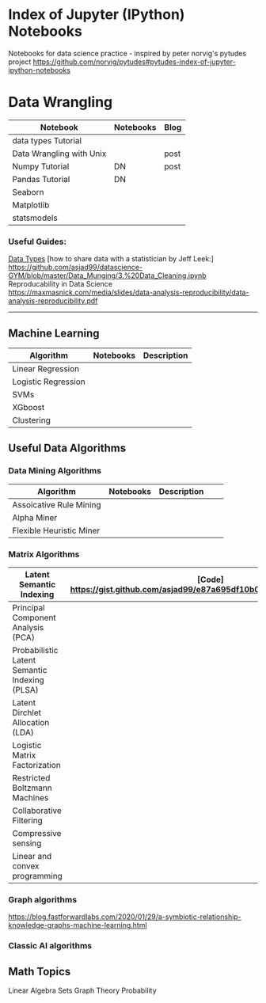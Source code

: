 
# Index of Jupyter (IPython) Notebooks

Notebooks for data science practice - inspired by peter norvig's pytudes project <https://github.com/norvig/pytudes#pytudes-index-of-jupyter-ipython-notebooks> 

# Data Wrangling 

| Notebook                 | Notebooks | Blog |
|--------------------------|-----------|------|
| data types Tutorial      |           |      |
| Data Wrangling with Unix |           | post |
| Numpy Tutorial           | DN        | post |
| Pandas Tutorial          | DN        |      |
| Seaborn                  |           |      |
| Matplotlib               |           |      |
| statsmodels              |           |      |



### Useful Guides:

[Data Types](https://github.com/asjad99/datascience-GYM/blob/master/Data_Munging/2.%20data_types_formats.ipynb )
[how to share data with a statistician by Jeff Leek:] https://github.com/asjad99/datascience-GYM/blob/master/Data_Munging/3.%20Data_Cleaning.ipynb
Reproducability in Data Science https://maxmasnick.com/media/slides/data-analysis-reproducibility/data-analysis-reproducibility.pdf


----------------------------------------------------------------------------------------------------------------


## Machine Learning

| Algorithm           | Notebooks | Description |
|---------------------|-----------|-------------|
| Linear Regression   |           |             |
| Logistic Regression |           |             |
| SVMs                |           |             |
| XGboost             |           |             |
| Clustering          |           |             |

## Useful Data Algorithms


### Data Mining Algorithms 

| Algorithm                | Notebooks | Description |   |   |
|--------------------------|-----------|-------------|---|---|
| Assoicative Rule Mining  |           |             |   |   |
| Alpha Miner              |           |             |   |   |
| Flexible Heuristic Miner |           |             |   |   |

###  Matrix Algorithms 

| Latent Semantic Indexing                      | [Code] <https://gist.github.com/asjad99/e87a695df10b0859ee943b8e661f0fc3> |
|-----------------------------------------------|-------------------------------------------------------------------------------------------|
| Principal Component Analysis (PCA)            |                                                                                           |
| Probabilistic Latent Semantic Indexing (PLSA) |                                                                                           |
| Latent Dirchlet Allocation (LDA)              |                                                                                           |
| Logistic Matrix Factorization                 |                                                                                           |
| Restricted Boltzmann Machines                 |                                                                                           |
| Collaborative Filtering                       |                                                                                           |
| Compressive sensing                           |                                                                                           |
| Linear and convex programming                 |                                                                                           |

### Graph algorithms




https://blog.fastforwardlabs.com/2020/01/29/a-symbiotic-relationship-knowledge-graphs-machine-learning.html

### Classic AI algorithms






## Math Topics

Linear Algebra
Sets
Graph Theory
Probability
